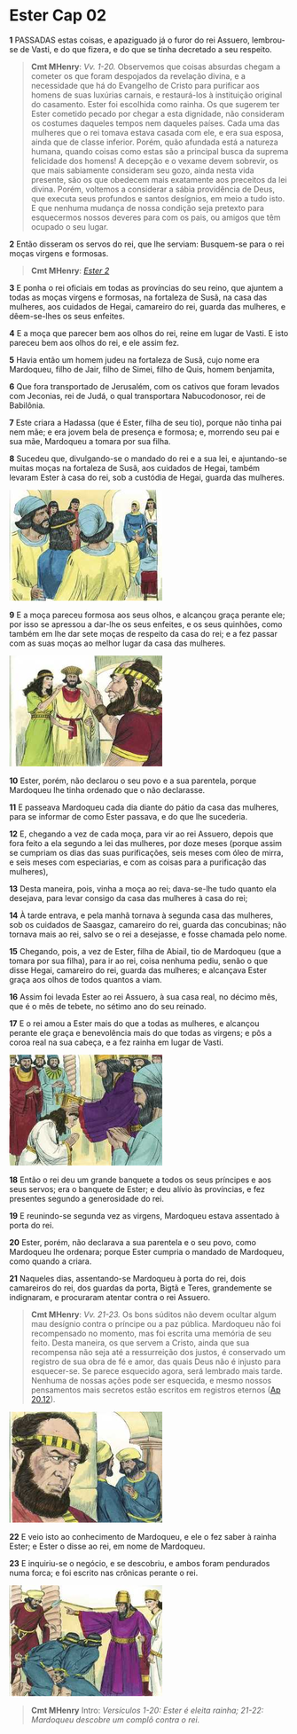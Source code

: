 # Ester Cap 02

**1** 	PASSADAS estas coisas, e apaziguado já o furor do rei Assuero, lembrou-se de Vasti, e do que fizera, e do que se tinha decretado a seu respeito.

> **Cmt MHenry**: *Vv. 1-20.* Observemos que coisas absurdas chegam a cometer os que foram despojados da revelação divina, e a necessidade que há do Evangelho de Cristo para purificar aos homens de suas luxúrias carnais, e restaurá-los à instituição original do casamento. Ester foi escolhida como rainha. Os que sugerem ter Ester cometido pecado por chegar a esta dignidade, não consideram os costumes daqueles tempos nem daqueles países. Cada uma das mulheres que o rei tomava estava casada com ele, e era sua esposa, ainda que de classe inferior. Porém, quão afundada está a natureza humana, quando coisas como estas são a principal busca da suprema felicidade dos homens! A decepção e o vexame devem sobrevir, os que mais sabiamente consideram seu gozo, ainda nesta vida presente, são os que obedecem mais exatamente aos preceitos da lei divina. Porém, voltemos a considerar a sábia providência de Deus, que executa seus profundos e santos desígnios, em meio a tudo isto. E que nenhuma mudança de nossa condição seja pretexto para esquecermos nossos deveres para com os pais, ou amigos que têm ocupado o seu lugar.

**2** 	Então disseram os servos do rei, que lhe serviam: Busquem-se para o rei moças virgens e formosas.

> **Cmt MHenry**: *[Ester 2](../17A-Et/02.md#0)*

**3** 	E ponha o rei oficiais em todas as províncias do seu reino, que ajuntem a todas as moças virgens e formosas, na fortaleza de Susã, na casa das mulheres, aos cuidados de Hegai, camareiro do rei, guarda das mulheres, e dêem-se-lhes os seus enfeites.

**4** 	E a moça que parecer bem aos olhos do rei, reine em lugar de Vasti. E isto pareceu bem aos olhos do rei, e ele assim fez.

**5** 	Havia então um homem judeu na fortaleza de Susã, cujo nome era Mardoqueu, filho de Jair, filho de Simei, filho de Quis, homem benjamita,

**6** 	Que fora transportado de Jerusalém, com os cativos que foram levados com Jeconias, rei de Judá, o qual transportara Nabucodonosor, rei de Babilônia.

**7** 	Este criara a Hadassa (que é Ester, filha de seu tio), porque não tinha pai nem mãe; e era jovem bela de presença e formosa; e, morrendo seu pai e sua mãe, Mardoqueu a tomara por sua filha.

**8** 	Sucedeu que, divulgando-se o mandado do rei e a sua lei, e ajuntando-se muitas moças na fortaleza de Susã, aos cuidados de Hegai, também levaram Ester à casa do rei, sob a custódia de Hegai, guarda das mulheres.

![](../Images/SweetPublishing/17-2-1.jpg) 

**9** 	E a moça pareceu formosa aos seus olhos, e alcançou graça perante ele; por isso se apressou a dar-lhe os seus enfeites, e os seus quinhões, como também em lhe dar sete moças de respeito da casa do rei; e a fez passar com as suas moças ao melhor lugar da casa das mulheres.

![](../Images/SweetPublishing/17-2-2.jpg) 

**10** 	Ester, porém, não declarou o seu povo e a sua parentela, porque Mardoqueu lhe tinha ordenado que o não declarasse.

**11** 	E passeava Mardoqueu cada dia diante do pátio da casa das mulheres, para se informar de como Ester passava, e do que lhe sucederia.

**12** 	E, chegando a vez de cada moça, para vir ao rei Assuero, depois que fora feito a ela segundo a lei das mulheres, por doze meses (porque assim se cumpriam os dias das suas purificações, seis meses com óleo de mirra, e seis meses com especiarias, e com as coisas para a purificação das mulheres),

**13** 	Desta maneira, pois, vinha a moça ao rei; dava-se-lhe tudo quanto ela desejava, para levar consigo da casa das mulheres à casa do rei;

**14** 	À tarde entrava, e pela manhã tornava à segunda casa das mulheres, sob os cuidados de Saasgaz, camareiro do rei, guarda das concubinas; não tornava mais ao rei, salvo se o rei a desejasse, e fosse chamada pelo nome.

**15** 	Chegando, pois, a vez de Ester, filha de Abiail, tio de Mardoqueu (que a tomara por sua filha), para ir ao rei, coisa nenhuma pediu, senão o que disse Hegai, camareiro do rei, guarda das mulheres; e alcançava Ester graça aos olhos de todos quantos a viam.

**16** 	Assim foi levada Ester ao rei Assuero, à sua casa real, no décimo mês, que é o mês de tebete, no sétimo ano do seu reinado.

**17** 	E o rei amou a Ester mais do que a todas as mulheres, e alcançou perante ele graça e benevolência mais do que todas as virgens; e pôs a coroa real na sua cabeça, e a fez rainha em lugar de Vasti.

![](../Images/SweetPublishing/17-2-3.jpg) 

**18** 	Então o rei deu um grande banquete a todos os seus príncipes e aos seus servos; era o banquete de Ester; e deu alívio às províncias, e fez presentes segundo a generosidade do rei.

**19** 	E reunindo-se segunda vez as virgens, Mardoqueu estava assentado à porta do rei.

**20** 	Ester, porém, não declarava a sua parentela e o seu povo, como Mardoqueu lhe ordenara; porque Ester cumpria o mandado de Mardoqueu, como quando a criara.

**21** 	Naqueles dias, assentando-se Mardoqueu à porta do rei, dois camareiros do rei, dos guardas da porta, Bigtã e Teres, grandemente se indignaram, e procuraram atentar contra o rei Assuero.

> **Cmt MHenry**: *Vv. 21-23.* Os bons súditos não devem ocultar algum mau desígnio contra o príncipe ou a paz pública. Mardoqueu não foi recompensado no momento, mas foi escrita uma memória de seu feito. Desta maneira, os que servem a Cristo, ainda que sua recompensa não seja até a ressurreição dos justos, é conservado um registro de sua obra de fé e amor, das quais Deus não é injusto para esquecer-se. Se parece esquecido agora, será lembrado mais tarde. Nenhuma de nossas ações pode ser esquecida, e mesmo nossos pensamentos mais secretos estão escritos em registros eternos ([Ap 20.12](../66N-Ap/20.md#12)).

![](../Images/SweetPublishing/17-2-4.jpg) 

**22** 	E veio isto ao conhecimento de Mardoqueu, e ele o fez saber à rainha Ester; e Ester o disse ao rei, em nome de Mardoqueu.

**23** 	E inquiriu-se o negócio, e se descobriu, e ambos foram pendurados numa forca; e foi escrito nas crônicas perante o rei.

![](../Images/SweetPublishing/17-2-5.jpg) 


> **Cmt MHenry** Intro: *Versículos 1-20: Ester é eleita rainha; 21-22: Mardoqueu descobre um complô contra o rei.*